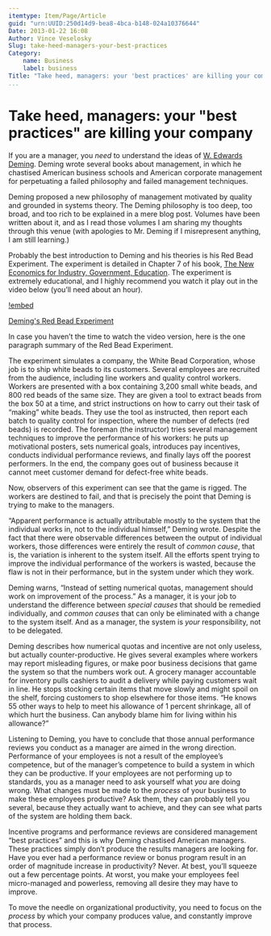 ```yaml
---
itemtype: Item/Page/Article
guid: "urn:UUID:250d14d9-bea8-4bca-b148-024a10376644"
Date: 2013-01-22 16:08
Author: Vince Veselosky
Slug: take-heed-managers-your-best-practices
Category:
    name: Business
    label: business
Title: "Take heed, managers: your 'best practices' are killing your company"
...
```


# Take heed, managers: your "best practices" are killing your company

If you are a manager, you *need* to understand the ideas of [W. Edwards
Deming][]. Deming wrote several books about management, in which he
chastised American business schools and American corporate management
for perpetuating a failed philosophy and failed management techniques.

Deming proposed a new philosophy of management motivated by quality and
grounded in systems theory. The Deming philosophy is too deep, too
broad, and too rich to be explained in a mere blog post. Volumes have
been written about it, and as I read those volumes I am sharing my
thoughts through this venue (with apologies to Mr. Deming if I
misrepresent anything, I am still learning.)

Probably the best introduction to Deming and his theories is his Red
Bead Experiment. The experiment is detailed in Chapter 7 of his book,
[The New Economics for Industry, Government, Education][]. The
experiment is extremely educational, and I highly recommend you watch it
play out in the video below (you’ll need about an hour).

[!embed](https://www.youtube.com/watch?v=HBW1_GhRKTA&list=PLqhO2GMDXDYPuCQh-OsPNV9EBimhPBMAZ)

[Deming's Red Bead Experiment](https://www.youtube.com/watch?v=HBW1_GhRKTA&list=PLqhO2GMDXDYPuCQh-OsPNV9EBimhPBMAZ)

In case you haven’t the time to watch the video version, here is the one
paragraph summary of the Red Bead Experiment.

The experiment simulates a company, the White Bead Corporation, whose
job is to ship white beads to its customers. Several employees are
recruited from the audience, including line workers and quality control
workers. Workers are presented with a box containing 3,200 small white
beads, and 800 red beads of the same size. They are given a tool to
extract beads from the box 50 at a time, and strict instructions on how
to carry out their task of “making” white beads. They use the tool as
instructed, then report each batch to quality control for inspection,
where the number of defects (red beads) is recorded. The foreman (the
instructor) tries several management techniques to improve the
performance of his workers: he puts up motivational posters, sets
numerical goals, introduces pay incentives, conducts individual
performance reviews, and finally lays off the poorest performers. In the
end, the company goes out of business because it cannot meet customer
demand for defect-free white beads.

Now, observers of this experiment can see that the game is rigged. The
workers are destined to fail, and that is precisely the point that
Deming is trying to make to the managers.

“Apparent performance is actually attributable mostly to the system that
the individual works in, not to the individual himself,” Deming wrote.
Despite the fact that there were observable differences between the
output of individual workers, those differences were entirely the result
of *common cause*, that is, the variation is inherent to the system
itself. All the efforts spent trying to improve the individual
performance of the workers is wasted, because the flaw is not in their
performance, but in the system under which they work.

Deming warns, “Instead of setting numerical quotas, management should
work on improvement of the process.” As a manager, it is your job to
understand the difference between *special causes* that should be
remedied individually, and *common causes* that can only be eliminated
with a change to the system itself. And as a manager, the system is
*your* responsibility, not to be delegated.

Deming describes how numerical quotas and incentive are not only
useless, but actually counter-productive. He gives several examples
where workers may report misleading figures, or make poor business
decisions that game the system so that the numbers work out. A grocery
manager accountable for inventory pulls cashiers to audit a delivery
while paying customers wait in line. He stops stocking certain items
that move slowly and might spoil on the shelf, forcing customers to shop
elsewhere for those items. “He knows 55 other ways to help to meet his
allowance of 1 percent shrinkage, all of which hurt the business. Can
anybody blame him for living within his allowance?”

Listening to Deming, you have to conclude that those annual performance
reviews you conduct as a manager are aimed in the wrong direction.
Performance of your employees is not a result of the employee’s
competence, but of the manager’s competence to build a system in which
they can be productive. If your employees are not performing up to
standards, you as a manager need to ask yourself what *you* are doing
wrong. What changes must be made to the *process* of your business to
make these employees productive? Ask them, they can probably tell you
several, because they actually want to achieve, and they can see what
parts of the system are holding them back.

Incentive programs and performance reviews are considered management
“best practices” and this is why Deming chastised American managers.
These practices simply don’t produce the results managers are looking
for. Have you ever had a performance review or bonus program result in
an order of magnitude increase in productivity? Never. At best, you’ll
squeeze out a few percentage points. At worst, you make your employees
feel micro-managed and powerless, removing all desire they may have to
improve.

To move the needle on organizational productivity, you need to focus on
the *process* by which your company produces value, and constantly
improve that process.

  [W. Edwards Deming]: http://www.amazon.com/W.-Edwards-Deming/e/B000APR1PW/?_encoding=UTF8&tag=controlescape-20&linkCode=ur2&camp=1789&creative=390957
  [The New Economics for Industry, Government, Education]: http://www.amazon.com/gp/product/B004ZK8RTM/ref=as_li_ss_tl?ie=UTF8&tag=controlescape-20&linkCode=as2&camp=1789&creative=390957&creativeASIN=B004ZK8RTM
